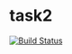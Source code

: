 # task2
[![Build Status](https://travis-ci.org/travis-ci/travis-web.svg?branch=master)](https://travis-ci.org/travis-ci/travis-web)
